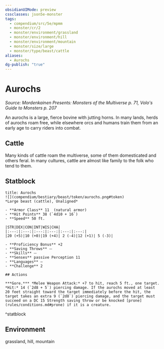 ```yaml
---
obsidianUIMode: preview
cssclasses: json5e-monster
tags:
  - compendium/src/5e/mpmm
  - monster/cr/2
  - monster/environment/grassland
  - monster/environment/hill
  - monster/environment/mountain
  - monster/size/large
  - monster/type/beast/cattle
aliases:
  - Aurochs
dg-publish: "true"
---
```

# Aurochs
*Source: Mordenkainen Presents: Monsters of the Multiverse p. 71, Volo's Guide to Monsters p. 207*  

An aurochs is a large, fierce bovine with jutting horns. In many lands, herds of aurochs roam free, while elsewhere orcs and humans train them from an early age to carry riders into combat.

## Cattle

Many kinds of cattle roam the multiverse, some of them domesticated and others feral. In many cultures, cattle are almost like family to the folk who tend to them.

## Statblock

```ad-statblock
title: Aurochs
![](compendium/bestiary/beast/token/aurochs.png#token)
*Large beast (cattle), Unaligned*

- **Armor Class** 11  (natural armor)
- **Hit Points** 38 (`4d10 + 16`)
- **Speed** 50 ft.

|STR|DEX|CON|INT|WIS|CHA|
|:---:|:---:|:---:|:---:|:---:|:---:|
|20 (+5)|10 (+0)|19 (+4)| 2 (-4)|12 (+1)| 5 (-3)|

- **Proficiency Bonus** +2
- **Saving Throws** ⏤
- **Skills** ⏤
- **Senses** passive Perception 11
- **Languages** —
- **Challenge** 2

## Actions

***Gore.*** *Melee Weapon Attack:* +7 to hit, reach 5 ft., one target. *Hit:* 14 (`2d8 + 5`) piercing damage. If the aurochs moved at least 20 feet straight toward the target immediately before the hit, the target takes an extra 9 (`2d8`) piercing damage, and the target must succeed on a DC 15 Strength saving throw or be knocked [prone](rules/conditions.md#prone) if it is a creature.
```
^statblock

## Environment

grassland, hill, mountain